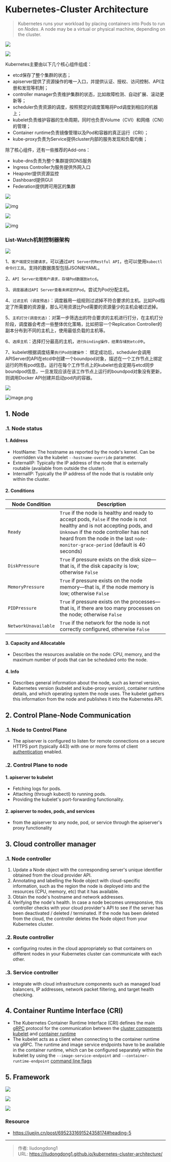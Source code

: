 # Kubernetes-Cluster Architecture


> Kubernetes runs your workload by placing containers into Pods to run on *Nodes*. A node may be a virtual or physical machine, depending on the cluster.

![](https://p6-juejin.byteimg.com/tos-cn-i-k3u1fbpfcp/7d70666e06094bb5b54a51f661fe4823~tplv-k3u1fbpfcp-zoom-in-crop-mark:3024:0:0:0.awebp)

![](https://gitee.com/github-25970295/blogimgv2022/raw/master/image-20220810210400686.png)

Kubernetes主要由以下几个核心组件组成：

- etcd保存了整个集群的状态；
- apiserver提供了资源操作的唯一入口，并提供认证、授权、访问控制、API注册和发现等机制；
- controller manager负责维护集群的状态，比如故障检测、自动扩展、滚动更新等；
- scheduler负责资源的调度，按照预定的调度策略将Pod调度到相应的机器上；
- kubelet负责维护容器的生命周期，同时也负责Volume（CVI）和网络（CNI）的管理；
- Container runtime负责镜像管理以及Pod和容器的真正运行（CRI）；
- kube-proxy负责为Service提供cluster内部的服务发现和负载均衡；

除了核心组件，还有一些推荐的Add-ons：

- kube-dns负责为整个集群提供DNS服务
- Ingress Controller为服务提供外网入口
- Heapster提供资源监控
- Dashboard提供GUI
- Federation提供跨可用区的集群

![](https://gitee.com/github-25970295/blogimgv2022/raw/master/98593a62139449e281185ab42a0095eetplv-k3u1fbpfcp-zoom-in-crop-mark3024000.awebp)

![img](https://bbs-img.huaweicloud.com/blogs/img/image3(269).png)

![](https://gitee.com/github-25970295/blogimgv2022/raw/master/image-20220424223135943.png)

![img](https://bbs-img.huaweicloud.com/blogs/img/images_162391078762653.png)

### List-Watch机制控制器架构

![](https://gitee.com/github-25970295/blogimgv2022/raw/master/image-20220810210559303.png)

1、`客户端提交创建请求`，可以通过`API Server的Restful API`，也可以使用`kubectl命令行工具`。支持的数据类型包括JSON和YAML。

2、`API Server处理用户请求，存储Pod数据到etcd`。

3、`调度器通过API Server查看未绑定的Pod`。尝试为Pod分配主机。

4、`过滤主机 (调度预选)`：调度器用一组规则过滤掉不符合要求的主机。比如Pod指定了所需要的资源量，那么可用资源比Pod需要的资源量少的主机会被过滤掉。

5、`主机打分(调度优选)`：对第一步筛选出的符合要求的主机进行打分，在主机打分阶段，调度器会考虑一些整体优化策略，比如把容一个Replication Controller的副本分布到不同的主机上，使用最低负载的主机等。

6、`选择主机`：选择打分最高的主机，`进行binding操作，结果存储到etcd中`。

7、kubelet根据调度结果`执行Pod创建操作`： 绑定成功后，scheduler会调用APIServer的API在etcd中创建一个boundpod对象，描述在一个工作节点上绑定运行的所有pod信息。运行在每个工作节点上的kubelet也会定期与etcd同步boundpod信息，一旦发现应该在该工作节点上运行的boundpod对象没有更新，则调用Docker API创建并启动pod内的容器。

![](https://gitee.com/github-25970295/blogimgv2022/raw/master/af449707a9ba439185a3a937452cf5b1tplv-k3u1fbpfcp-zoom-in-crop-mark3024000.awebp)

![image.png](https://gitee.com/github-25970295/blogimgv2022/raw/master/92b20772e5164de5a5c9bb076cf0160btplv-k3u1fbpfcp-zoom-in-crop-mark3024000.awebp)

## 1. Node

### .1. Node status

#### 1. Address

- HostName: The hostname as reported by the node's kernel. Can be overridden via the kubelet `--hostname-override` parameter.
- ExternalIP: Typically the IP address of the node that is externally routable (available from outside the cluster).
- InternalIP: Typically the IP address of the node that is routable only within the cluster.

#### 2. Conditions

| Node Condition       | Description                                                  |
| -------------------- | ------------------------------------------------------------ |
| `Ready`              | `True` if the node is healthy and ready to accept pods, `False` if the node is not healthy and is not accepting pods, and `Unknown` if the node controller has not heard from the node in the last `node-monitor-grace-period` (default is 40 seconds) |
| `DiskPressure`       | `True` if pressure exists on the disk size—that is, if the disk capacity is low; otherwise `False` |
| `MemoryPressure`     | `True` if pressure exists on the node memory—that is, if the node memory is low; otherwise `False` |
| `PIDPressure`        | `True` if pressure exists on the processes—that is, if there are too many processes on the node; otherwise `False` |
| `NetworkUnavailable` | `True` if the network for the node is not correctly configured, otherwise `False` |

#### 3. Capacity and Allocatable

- Describes the resources available on the node: CPU, memory, and the maximum number of pods that can be scheduled onto the node.

#### 4. Info

- Describes general information about the node, such as kernel version, Kubernetes version (kubelet and kube-proxy version), container runtime details, and which operating system the node uses. The kubelet gathers this information from the node and publishes it into the Kubernetes API.

## 2. Control Plane-Node Communication

### .1. Node to Control Plane

- The apiserver is configured to listen for remote connections on a secure HTTPS port (typically 443) with one or more forms of client [authentication](https://kubernetes.io/docs/reference/access-authn-authz/authentication/) enabled. 

### .2. Control Plane to node

#### 1. apiserver to kubelet

- Fetching logs for pods.
- Attaching (through kubectl) to running pods.
- Providing the kubelet's port-forwarding functionality.

#### 2. apiserver to nodes, pods, and services

-  from the apiserver to any node, pod, or service through the apiserver's proxy functionality

## 3. Cloud controller manager

### .1. Node controller

1. Update a Node object with the corresponding server's unique identifier obtained from the cloud provider API.
2. Annotating and labelling the Node object with cloud-specific information, such as the region the node is deployed into and the resources (CPU, memory, etc) that it has available.
3. Obtain the node's hostname and network addresses.
4. Verifying the node's health. In case a node becomes unresponsive, this controller checks with your cloud provider's API to see if the server has been deactivated / deleted / terminated. If the node has been deleted from the cloud, the controller deletes the Node object from your Kubernetes cluster.

### .2. Route controller

-  configuring routes in the cloud appropriately so that containers on different nodes in your Kubernetes cluster can communicate with each other.

### .3. Service controller

- integrate with cloud infrastructure components such as managed load balancers, IP addresses, network packet filtering, and target health checking. 

## 4. Container Runtime Interface (CRI)

- The Kubernetes Container Runtime Interface (CRI) defines the main [gRPC](https://grpc.io/) protocol for the communication between the [cluster components](https://kubernetes.io/docs/concepts/overview/components/#node-components) [kubelet](https://kubernetes.io/docs/reference/generated/kubelet) and [container runtime](https://kubernetes.io/docs/setup/production-environment/container-runtimes)
- The kubelet acts as a client when connecting to the container runtime via gRPC. The runtime and image service endpoints have to be available in the container runtime, which can be configured separately within the kubelet by using the `--image-service-endpoint` and `--container-runtime-endpoint` [command line flags](https://kubernetes.io/docs/reference/command-line-tools-reference/kubelet)

## 5. Framework

![](https://gitee.com/github-25970295/picture2022/raw/master/core-ecosystem.png)

![](https://gitee.com/github-25970295/picture2022/raw/master/workflow.png)

![](https://gitee.com/github-25970295/picture2022/raw/master/ports.png)

### Resource

- https://juejin.cn/post/6952331691524358174#heading-5


---

> 作者: liudongdong1  
> URL: https://liudongdong1.github.io/kubernetes-cluster-architecture/  

